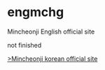 # engmchg
Mincheonji English official site

not finished

<a href="https://00096.github.io/mchg.html">>Mincheonji korean official site</a>
